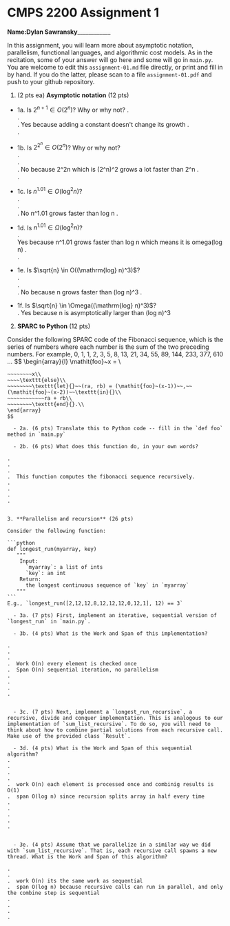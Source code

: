 

# CMPS 2200 Assignment 1

**Name:**____Dylan Sawransky________________


In this assignment, you will learn more about asymptotic notation, parallelism, functional languages, and algorithmic cost models. As in the recitation, some of your answer will go here and some will go in `main.py`. You are welcome to edit this `assignment-01.md` file directly, or print and fill in by hand. If you do the latter, please scan to a file `assignment-01.pdf` and push to your github repository. 
  
  

1. (2 pts ea) **Asymptotic notation** (12 pts)

  - 1a. Is $2^{n+1} \in O(2^n)$? Why or why not? 
.  
.  
.  Yes because adding a constant doesn't change its growth
.  
. 
  - 1b. Is $2^{2^n} \in O(2^n)$? Why or why not?     
.  
.  
.  No because 2^2n which is (2^n)^2 grows a lot faster than 2^n
.  
.  
  - 1c. Is $n^{1.01} \in O(\mathrm{log}^2 n)$?    
.  
.  
.  No n^1.01 grows faster than log n
.  

  - 1d. Is $n^{1.01} \in \Omega(\mathrm{log}^2 n)$?  
.  
    Yes because n^1.01 grows faster than log n which means it is omega(log n)
.  
.  
  - 1e. Is $\sqrt{n} \in O((\mathrm{log} n)^3)$?  
.  
.  
.  No because n grows faster than (log n)^3
.  
  - 1f. Is $\sqrt{n} \in \Omega((\mathrm{log} n)^3)$?  
.  Yes because n is asymptotically larger than (log n)^3


2. **SPARC to Python** (12 pts)

Consider the following SPARC code of the Fibonacci sequence, which is the series of numbers where each number is the sum of the two preceding numbers. For example, 0, 1, 1, 2, 3, 5, 8, 13, 21, 34, 55, 89, 144, 233, 377, 610 ... 
$$
\begin{array}{l}
\mathit{foo}~x =   \\
~~~~\texttt{if}{}~~x \le 1~~\texttt{then}{}\\
~~~~~~~~x\\   
~~~~\texttt{else}\\
~~~~~~~~\texttt{let}{}~~(ra, rb) = (\mathit{foo}~(x-1))~~,~~(\mathit{foo}~(x-2))~~\texttt{in}{}\\  
~~~~~~~~~~~~ra + rb\\  
~~~~~~~~\texttt{end}{}.\\
\end{array}
$$ 

  - 2a. (6 pts) Translate this to Python code -- fill in the `def foo` method in `main.py`  

  - 2b. (6 pts) What does this function do, in your own words?  

.  
.  
.  
.  This function computes the fibonacci sequence recursively.
.  
.  
.  
.  
  

3. **Parallelism and recursion** (26 pts)

Consider the following function:  

```python
def longest_run(myarray, key)
   """
    Input:
      `myarray`: a list of ints
      `key`: an int
    Return:
      the longest continuous sequence of `key` in `myarray`
   """
```
E.g., `longest_run([2,12,12,8,12,12,12,0,12,1], 12) == 3`  
 
  - 3a. (7 pts) First, implement an iterative, sequential version of `longest_run` in `main.py`.  

  - 3b. (4 pts) What is the Work and Span of this implementation?  

.  
.  
.  
.  Work O(n) every element is checked once
.  Span O(n) sequential iteration, no parallelism
.  
.  
.  
.  


  - 3c. (7 pts) Next, implement a `longest_run_recursive`, a recursive, divide and conquer implementation. This is analogous to our implementation of `sum_list_recursive`. To do so, you will need to think about how to combine partial solutions from each recursive call. Make use of the provided class `Result`.   

  - 3d. (4 pts) What is the Work and Span of this sequential algorithm?  
.  
.  
.  
.  
.  work O(n) each element is processed once and combinig results is O(1)
.  span O(log n) since recursion splits array in half every time
.  
.  
.  
.  
.  


  - 3e. (4 pts) Assume that we parallelize in a similar way we did with `sum_list_recursive`. That is, each recursive call spawns a new thread. What is the Work and Span of this algorithm?  

.  
.  
.  work O(n) its the same work as sequential
.  span O(log n) because recursive calls can run in parallel, and only the combine step is sequential
.  
.  
.  
.  


